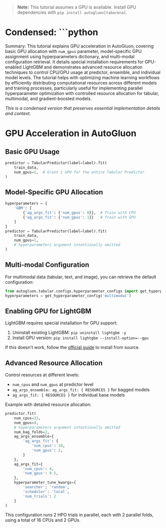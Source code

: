 > **Note:** This tutorial assumes a GPU is available. Install GPU dependencies with `pip install autogluon[tabarena]`.

# Condensed: ```python

Summary: This tutorial explains GPU acceleration in AutoGluon, covering basic GPU allocation with `num_gpus` parameter, model-specific GPU assignment using hyperparameters dictionary, and multi-modal configuration retrieval. It details special installation requirements for GPU-enabled LightGBM and demonstrates advanced resource allocation techniques to control CPU/GPU usage at predictor, ensemble, and individual model levels. The tutorial helps with optimizing machine learning workflows by efficiently distributing computational resources across different models and training processes, particularly useful for implementing parallel hyperparameter optimization with controlled resource allocation for tabular, multimodal, and gradient-boosted models.

*This is a condensed version that preserves essential implementation details and context.*

# GPU Acceleration in AutoGluon

## Basic GPU Usage

```python
predictor = TabularPredictor(label=label).fit(
    train_data,
    num_gpus=1,  # Grant 1 GPU for the entire Tabular Predictor
)
```

## Model-Specific GPU Allocation

```python
hyperparameters = {
    'GBM': [
        {'ag_args_fit': {'num_gpus': 0}},  # Train with CPU
        {'ag_args_fit': {'num_gpus': 1}}   # Train with GPU
    ]
}
predictor = TabularPredictor(label=label).fit(
    train_data,
    num_gpus=1,
    # hyperparameters argument intentionally omitted
)
```

## Multi-modal Configuration

For multimodal data (tabular, text, and image), you can retrieve the default configuration:

```python
from autogluon.tabular.configs.hyperparameter_configs import get_hyperparameter_config
hyperparameters = get_hyperparameter_config('multimodal')
```

## Enabling GPU for LightGBM

LightGBM requires special installation for GPU support:
1. Uninstall existing LightGBM: `pip uninstall lightgbm -y`
2. Install GPU version: `pip install lightgbm --install-option=--gpu`

If this doesn't work, follow the [official guide](https://lightgbm.readthedocs.io/en/latest/GPU-Tutorial.html) to install from source.

## Advanced Resource Allocation

Control resources at different levels:
- `num_cpus` and `num_gpus` at predictor level
- `ag_args_ensemble: ag_args_fit: { RESOURCES }` for bagged models
- `ag_args_fit: { RESOURCES }` for individual base models

Example with detailed resource allocation:

```python
predictor.fit(
    num_cpus=32,
    num_gpus=4,
    # hyperparameters argument intentionally omitted
    num_bag_folds=2,
    ag_args_ensemble={
        'ag_args_fit': {
            'num_cpus': 10,
            'num_gpus': 2,
        }
    },
    ag_args_fit={
        'num_cpus': 4,
        'num_gpus': 0.5,
    },
    hyperparameter_tune_kwargs={
        'searcher': 'random',
        'scheduler': 'local',
        'num_trials': 2
    }
)
```

This configuration runs 2 HPO trials in parallel, each with 2 parallel folds, using a total of 16 CPUs and 2 GPUs.
